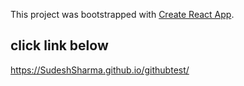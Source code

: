 This project was bootstrapped with [Create React App](https://github.com/facebook/create-react-app).

## click link below

https://SudeshSharma.github.io/githubtest/